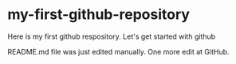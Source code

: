 # my-first-github-repository
Here is my first github respository. Let's get started with github

README.md file was just edited manually. One more edit at GitHub.
